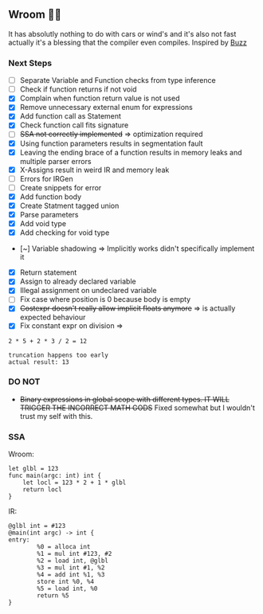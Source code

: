 ## Wroom 🚗💨

It has absolutly nothing to do with cars or wind's and it's also not fast actually it's a blessing that the compiler even compiles.
Inspired by [Buzz](https://github.com/buzz-language/buzz)

### Next Steps

- [ ] Separate Variable and Function checks from type inference
- [ ] Check if function returns if not void
- [X] Complain when function return value is not used
- [X] Remove unnecessary external enum for expressions
- [X] Add function call as Statement
- [X] Check function call fits signature
- [ ] ~~SSA not correctly implemented~~ => optimization required
- [X] Using function parameters results in segmentation fault
- [X] Leaving the ending brace of a function results in memory leaks and multiple parser errors
- [X] X-Assigns result in weird IR and memory leak
- [ ] Errors for IRGen
- [ ] Create snippets for error
- [x] Add function body
- [x] Create Statment tagged union
- [x] Parse parameters
- [x] Add void type
- [x] Add checking for void type
- [~] Variable shadowing => Implicitly works didn't specifically implement it
- [x] Return statement
- [x] Assign to already declared variable
- [x] Illegal assignment on undeclared variable
- [ ] Fix case where position is 0 because body is empty
- [x] ~~Costexpr doesn't really allow implicit floats anymore~~ => is actually expected behaviour
- [X] Fix constant expr on division =>

```
2 * 5 + 2 * 3 / 2 = 12

truncation happens too early
actual result: 13
```

### DO NOT

- ~~Binary expressions in global scope with different types. IT WILL TRIGGER THE INCORRECT MATH GODS~~ Fixed somewhat but I wouldn't trust my self with this.

### SSA

Wroom:

```
let glbl = 123 
func main(argc: int) int {
    let locl = 123 * 2 + 1 * glbl  
    return locl
}
```

IR:

```
@glbl int = #123
@main(int argc) -> int {
entry:
        %0 = alloca int
        %1 = mul int #123, #2
        %2 = load int, @glbl
        %3 = mul int #1, %2
        %4 = add int %1, %3
        store int %0, %4
        %5 = load int, %0
        return %5
}
```
